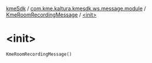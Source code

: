 [kmeSdk](../../index.md) / [com.kme.kaltura.kmesdk.ws.message.module](../index.md) / [KmeRoomRecordingMessage](index.md) / [&lt;init&gt;](./-init-.md)

# &lt;init&gt;

`KmeRoomRecordingMessage()`